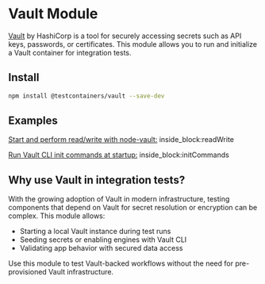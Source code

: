 # Vault Module

[Vault](https://www.vaultproject.io/) by HashiCorp is a tool for securely accessing secrets such as API keys, passwords, or certificates. This module allows you to run and initialize a Vault container for integration tests.

## Install

```bash
npm install @testcontainers/vault --save-dev
```

## Examples

<!--codeinclude-->

[Start and perform read/write with node-vault:](../../packages/modules/vault/src/vault-container.test.ts) inside_block:readWrite

<!--/codeinclude-->

<!--codeinclude-->

[Run Vault CLI init commands at startup:](../../packages/modules/vault/src/vault-container.test.ts) inside_block:initCommands

<!--/codeinclude-->

## Why use Vault in integration tests?

With the growing adoption of Vault in modern infrastructure, testing components that depend on Vault for secret resolution or encryption can be complex. This module allows:

- Starting a local Vault instance during test runs
- Seeding secrets or enabling engines with Vault CLI
- Validating app behavior with secured data access

Use this module to test Vault-backed workflows without the need for pre-provisioned Vault infrastructure.
